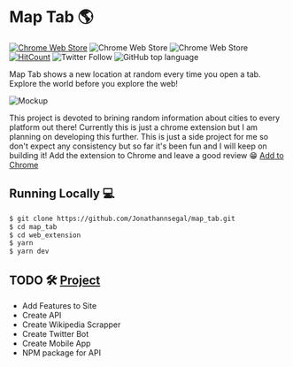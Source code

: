 # Map Tab 🌎
[![Chrome Web Store](https://img.shields.io/chrome-web-store/v/jokkbgbdomfhondepefdoapgabmiomjl)](https://chrome.google.com/webstore/detail/maptab/jokkbgbdomfhondepefdoapgabmiomjl)
![Chrome Web Store](https://img.shields.io/chrome-web-store/stars/jokkbgbdomfhondepefdoapgabmiomjl)
![Chrome Web Store](https://img.shields.io/chrome-web-store/users/jokkbgbdomfhondepefdoapgabmiomjl)
[![HitCount](http://hits.dwyl.com/jonathannsegal/map_tab.svg)](http://hits.dwyl.com/jonathannsegal/map_tab)
![Twitter Follow](https://img.shields.io/twitter/follow/MapTabTweets?style=plastic)
![GitHub top language](https://img.shields.io/github/languages/top/jonathannsegal/map_tab)

Map Tab shows a new location at random every time you open a tab. Explore the world before you explore the web!

![Mockup](https://drive.google.com/uc?id=1MjF_j6kvPO1ZqUqh4kCQrPgIhq32Bz53)

This project is devoted to brining random information about cities to every platform out there! Currently this is just a chrome extension but I am planning on developing this further. This is just a side project for me so don't expect any consistency but so far it's been fun and I will keep on building it! Add the extension to Chrome and leave a good review 😁 [Add to Chrome](https://chrome.google.com/webstore/detail/maptab/jokkbgbdomfhondepefdoapgabmiomjl)


## Running Locally 💻

```bash
$ git clone https://github.com/Jonathannsegal/map_tab.git
$ cd map_tab
$ cd web_extension
$ yarn
$ yarn dev
```

## TODO 🛠️ [Project](https://github.com/Jonathannsegal/map_tab/projects/1)
- Add Features to Site
- Create API
- Create Wikipedia Scrapper
- Create Twitter Bot
- Create Mobile App
- NPM package for API
